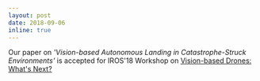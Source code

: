 ```yaml
---
layout: post
date: 2018-09-06
inline: true
---
```


Our paper on *'Vision-based Autonomous Landing in Catastrophe-Struck Environments'* is accepted for IROS'18 Workshop on [Vision-based Drones: What's Next?](https://www.seas.upenn.edu/~loiannog/workshopIROS2018uav/index.html#main)
